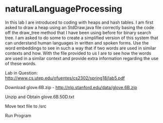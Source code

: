 # naturalLanguageProcessing
In this lab I are introduced to coding with heaps and hash tables. I am first asked to draw a heap using an StdDraw.java file correctly
basing the code off the draw_tree method that I have been using before for binary search tree.
I am asked to do some to create a simplified version of this system that can understand human languages in written and spoken forms.
Use the word embeddings to see in such a way that if two words are used in similar contexts and how.
With the file provided to us I are to see how the words are used in a similar context and provide extra information regarding
the use of these words.

Lab in Question: http://www.cs.utep.edu/ofuentes/cs2302/spring18/lab5.pdf

Download glove.6B.zip - http://nlp.stanford.edu/data/glove.6B.zip

Unzip and Obtain glove.6B.50D.txt

Move text file to /src

Run Program
